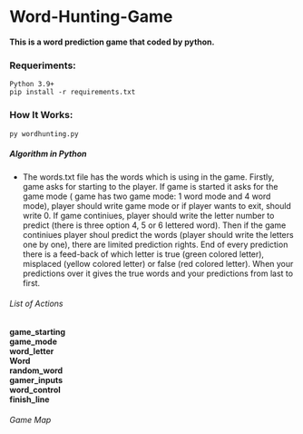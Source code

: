 # Word-Hunting-Game
**This is a word prediction game that coded by python.**
### Requeriments:
```
Python 3.9+
pip install -r requirements.txt
```
### How It Works:
` py wordhunting.py `
##### Algorithm in Python
- The words.txt file has the words which is using in the game. Firstly, game asks for starting to the player. If game is started it asks for the game mode ( game has two game mode: 1 word mode and 4 word mode), player should write game mode or if player wants to exit, should write 0. If game continiues, player should write the letter number to predict (there is three option 4, 5 or 6 lettered word). Then if the game continiues player shoul predict the words (player should write the letters one by one), there are limited prediction rights. End of every prediction there is a feed-back of which letter is true (green colored letter), misplaced (yellow colored letter) or false (red colored letter). When your predictions over it gives the true words and your predictions from last to first.
###### List of Actions
**game_starting <br/>
game_mode <br/>
word_letter <br/>
Word <br/>
random_word <br/>
gamer_inputs <br/>
word_control <br/>
finish_line <br/>**
###### Game Map
